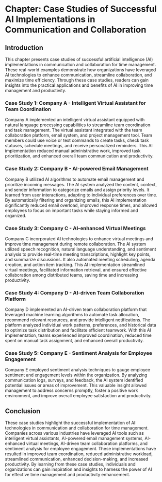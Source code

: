 Chapter: Case Studies of Successful AI Implementations in Communication and Collaboration
=========================================================================================

Introduction
------------

This chapter presents case studies of successful artificial intelligence (AI) implementations in communication and collaboration for time management. These real-world examples demonstrate how organizations have leveraged AI technologies to enhance communication, streamline collaboration, and maximize time efficiency. Through these case studies, readers can gain insights into the practical applications and benefits of AI in improving time management and productivity.

### Case Study 1: Company A - Intelligent Virtual Assistant for Team Coordination

Company A implemented an intelligent virtual assistant equipped with natural language processing capabilities to streamline team coordination and task management. The virtual assistant integrated with the team collaboration platform, email system, and project management tool. Team members could use voice or text commands to create tasks, check task statuses, schedule meetings, and receive personalized reminders. This AI implementation reduced manual administrative work, improved task prioritization, and enhanced overall team communication and productivity.

### Case Study 2: Company B - AI-powered Email Management

Company B utilized AI algorithms to automate email management and prioritize incoming messages. The AI system analyzed the content, context, and sender information to categorize emails and assign priority levels. It learned from user interactions, adapting to individual preferences over time. By automatically filtering and organizing emails, this AI implementation significantly reduced email overload, improved response times, and allowed employees to focus on important tasks while staying informed and organized.

### Case Study 3: Company C - AI-enhanced Virtual Meetings

Company C incorporated AI technologies to enhance virtual meetings and improve time management during remote collaboration. The AI system utilized speech recognition, natural language understanding, and sentiment analysis to provide real-time meeting transcriptions, highlight key points, and summarize discussions. It also automated meeting scheduling, agenda creation, and action item tracking. This AI implementation streamlined virtual meetings, facilitated information retrieval, and ensured effective collaboration among distributed teams, saving time and increasing productivity.

### Case Study 4: Company D - AI-driven Team Collaboration Platform

Company D implemented an AI-driven team collaboration platform that leveraged machine learning algorithms to automate task allocation, recommend relevant resources, and provide intelligent notifications. The platform analyzed individual work patterns, preferences, and historical data to optimize task distribution and facilitate efficient teamwork. With this AI implementation, teams experienced improved coordination, reduced time spent on manual task assignment, and enhanced overall productivity.

### Case Study 5: Company E - Sentiment Analysis for Employee Engagement

Company E employed sentiment analysis techniques to gauge employee sentiment and engagement levels within the organization. By analyzing communication logs, surveys, and feedback, the AI system identified potential issues or areas of improvement. This valuable insight allowed management to address concerns promptly, foster a positive work environment, and improve overall employee satisfaction and productivity.

Conclusion
----------

These case studies highlight the successful implementation of AI technologies in communication and collaboration for time management. Companies across various industries have leveraged AI tools such as intelligent virtual assistants, AI-powered email management systems, AI-enhanced virtual meetings, AI-driven team collaboration platforms, and sentiment analysis for employee engagement. These implementations have resulted in improved team coordination, reduced administrative workload, streamlined communication, enhanced decision-making, and increased productivity. By learning from these case studies, individuals and organizations can gain inspiration and insights to harness the power of AI for effective time management and productivity enhancement.
